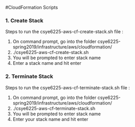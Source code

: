 #CloudFormation Scripts

### 1. Create Stack 





Steps to run the csye6225-aws-cf-create-stack.sh file :

1. On command prompt, go into the folder csye6225-spring2019/infrastructure/aws/cloudformation/
2. ./csye6225-aws-cf-create-stack.sh 
3. You will be prompted to enter stack name
4. Enter a stack name and hit enter

### 2. Terminate Stack

Steps to run the csye6225-aws-cf-terminate-stack.sh file :
1. On command prompt, go into the folder csye6225-spring2019/infrastructure/aws/cloudformation/
2. ./csye6225-aws-cf-terminate-stack.sh 
3. You will be prompted to enter stack name
4. Enter your stack name and hit enter    


